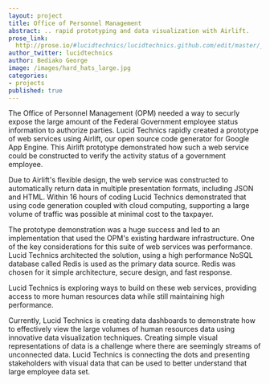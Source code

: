 ```yaml
---
layout: project
title: Office of Personnel Management
abstract: .. rapid prototyping and data visualization with Airlift.
prose_link:
  http://prose.io/#lucidtechnics/lucidtechnics.github.com/edit/master/_posts/projects/0100-01-02-opm.md
author_twitter: lucidtechnics
author: Bediako George
image: /images/hard_hats_large.jpg
categories:
- projects
published: true
---
```


The Office of Personnel Management (OPM) needed a way to securly expose the large amount of the Federal Government employee status information to authorize parties.  Lucid Technics rapidly created a prototype of web services using Airlift, our open source code generator for Google App Engine.  This Airlift prototype demonstrated how such a web service could be constructed to verify the activity status of a government employee.

Due to Airlift's flexible design, the web service was constructed to automatically return data in multiple presentation formats, including JSON and HTML.  Within 16 hours of coding Lucid Technics demonstrated that using code generation coupled with cloud computing, supporting a large volume of traffic was possible at minimal cost to the taxpayer.

The prototype demonstration was a huge success and led to an implementation that used the OPM's existing hardware infrastructure. One of the key considerations for this suite of web services was performance.  Lucid Technics architected the solution, using a high performance NoSQL database called Redis is used as the primary data source.  Redis was chosen for it simple architecture, secure design, and fast response.

Lucid Technics is exploring ways to build on these web services, providing access to more human resources data while still maintaining high performance.

Currently, Lucid Technics is creating data dashboards to demonstrate how to effectively view the large volumes of human resources data using innovative data visualization techniques.  Creating simple visual representations of data is a challenge where there are seemingly streams of unconnected data. Lucid Technics is connecting the dots and presenting stakeholders with visual data that can be used to better understand that large employee data set.